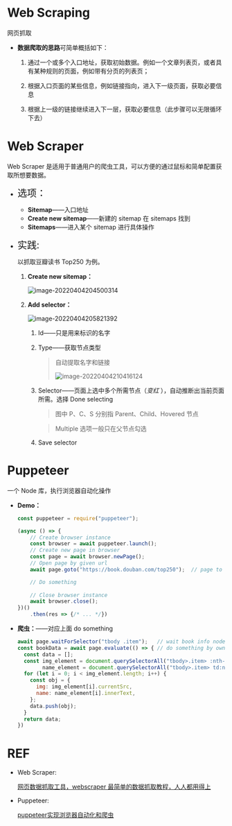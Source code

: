 # Web Scraping

网页抓取

+ **数据爬取的思路**可简单概括如下：

    1. 通过一个或多个入口地址，获取初始数据。例如一个文章列表页，或者具有某种规则的页面，例如带有分页的列表页；

    2. 根据入口页面的某些信息，例如链接指向，进入下一级页面，获取必要信息

    3. 根据上一级的链接继续进入下一层，获取必要信息（此步骤可以无限循环下去）



# Web Scraper

Web Scraper 是适用于普通用户的爬虫工具，可以方便的通过鼠标和简单配置获取所想要数据。

+ <span style="font-size:22px">选项：</span>

    + **Sitemap**——入口地址
    + **Create new sitemap**——新建的 sitemap 在 sitemaps 找到
    + **Sitemaps**——进入某个 sitemap 进行具体操作

+ <span style="font-size:22px">实践:</span>

    以抓取豆瓣读书 Top250 为例。

    1. **Create new sitemap：**

        ![image-20220404204500314](https://gitee.com/ethereal-bang/images/raw/master/20220404204507.png)

    2. **Add selector：**

        ![image-20220404205821392](https://gitee.com/ethereal-bang/images/raw/master/20220404205821.png)

        1. Id——只是用来标识的名字

        2. Type——获取节点类型

            > 自动提取名字和链接
            >
            > ![image-20220404210416124](https://gitee.com/ethereal-bang/images/raw/master/20220404210416.png)

        3. Selector——页面上选中多个所需节点（*变红* ），自动推断出当前页面所需。选择 Done selecting

            > 图中 P、C、S 分别指 Parent、Child、Hovered 节点

            > Multiple 选项一般只在父节点勾选

        4. Save selector




# Puppeteer

一个 Node 库，执行浏览器自动化操作

+ **Demo：**

    ```js
    const puppeteer = require("puppeteer");
    
    (async () => {
        // Create browser instance
        const browser = await puppeteer.launch();
        // Create new page in browser
        const page = await browser.newPage();
        // Open page by given url
        await page.goto("https://book.douban.com/top250");  // page to 
    
        // Do something
        
        // Close browser instance
        await browser.close();
    })()
    	.then(res => {/* ... */})
    ```
    
+ **爬虫：**——对应上面 do something

    ```js
    await page.waitForSelector("tbody .item");   // wait book info node appear
    const bookData = await page.evaluate(() => { // do something by own js code
      const data = [];
      const img_element = document.querySelectorAll("tbody>.item> :nth-child(1)>a>img"),
            name_element = document.querySelectorAll("tbody>.item> td:nth-of-type(2)>.pl2>a");
      for (let i = 0; i < img_element.length; i++) {
        const obj = {
          img: img_element[i].currentSrc,
          name: name_element[i].innerText,
        };
        data.push(obj);
      }
      return data;
    })
    ```



# REF

+ Web Scraper:

    [网页数据抓取工具，webscraper 最简单的数据抓取教程，人人都用得上 ](https://www.cnblogs.com/fengzheng/p/8440806.html)

+ Puppeteer:

    [puppeteer实现浏览器自动化和爬虫](https://juejin.cn/post/6908624048083697672)

